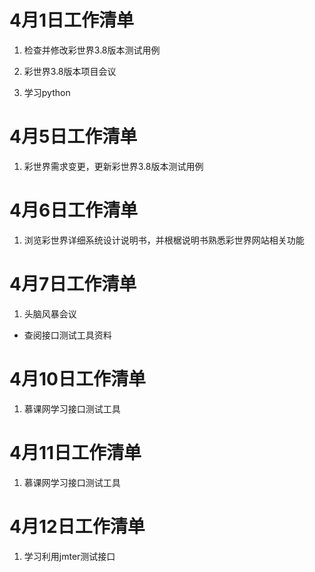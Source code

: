# 4月1日工作清单

1. 检查并修改彩世界3.8版本测试用例

2. 彩世界3.8版本项目会议

3. 学习python

# 4月5日工作清单

1. 彩世界需求变更，更新彩世界3.8版本测试用例

# 4月6日工作清单

1. 浏览彩世界详细系统设计说明书，并根椐说明书熟悉彩世界网站相关功能


# 4月7日工作清单

1. 头脑风暴会议

*  查阅接口测试工具资料


# 4月10日工作清单

1. 慕课网学习接口测试工具

# 4月11日工作清单

1. 慕课网学习接口测试工具

# 4月12日工作清单

1. 学习利用jmter测试接口